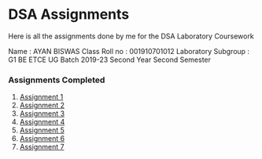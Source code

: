# DSA Assignments

Here is all the assignments done by me for the DSA Laboratory Coursework

Name : AYAN BISWAS
Class Roll no : 001910701012
Laboratory Subgroup : G1
BE ETCE UG Batch 2019-23
Second Year Second Semester

### Assignments Completed

1. [Assignment 1](/LinkedList)
2. [Assignment 2](/Stack)
3. [Assignment 3](/Application)
4. [Assignment 4](/Queue)
5. [Assignment 5](/Queue)
6. [Assignment 6](/SortingAlgo)
7. [Assignment 7](/Tree)

